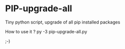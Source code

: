 # PIP-upgrade-all
Tiny python script, upgrade of all pip installed packages

How to use it ?
py -3 pip-upgrade-all.py

;-)
